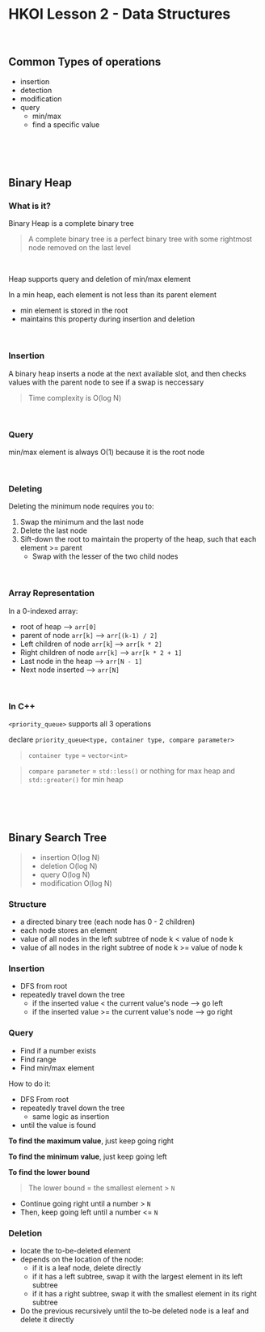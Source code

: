 # **HKOI Lesson 2 - Data Structures**

<br>

## **Common Types of operations**

- insertion
- detection
- modification
- query
    - min/max
    - find a specific value
<br>
<br>
<br>

## **Binary Heap**

### **What is it?**

Binary Heap is a complete binary tree

> A complete binary tree is a perfect binary tree with some rightmost node removed on the last level

<br>

Heap supports query and deletion of min/max element

In a min heap, each element is not less than its parent element
- min element is stored in the root
- maintains this property during insertion and deletion

<br>

### **Insertion** 

A binary heap inserts a node at the next available slot, and then checks values with the parent node to see if a swap is neccessary

> Time complexity is O(log N)

<br>

### **Query** 

min/max element is always O(1) because it is the root node

<br>

### **Deleting** 

Deleting the minimum node requires you to:

1. Swap the minimum and the last node
2. Delete the last node
3. Sift-down the root to maintain the property of the heap, such that each element >= parent
    - Swap with the lesser of the two child nodes

<br>

### **Array Representation**

In a 0-indexed array:

- root of heap --> `arr[0]`
- parent of node `arr[k]` --> `arr[(k-1) / 2]`
- Left children of node `arr[k`] --> `arr[k * 2]`
- Right children of node `arr[k]` --> `arr[k * 2 + 1]`
- Last node in the heap --> `arr[N - 1]`
- Next node inserted --> `arr[N]`

<br>

### **In C++**

`<priority_queue>` supports all 3 operations

declare `priority_queue<type, container type, compare parameter> `

> `container type` = `vector<int>`

> `compare parameter` = `std::less()` or nothing for max heap and `std::greater()` for min heap

<br>
<br>
<br>

## **Binary Search Tree**
> - insertion O(log N)
> - deletion O(log N)
> - query O(log N)
> - modification O(log N)

### **Structure**

- a directed binary tree (each node has 0 - 2 children)
- each node stores an element
- value of all nodes in the left subtree of node k < value of node k
- value of all nodes in the right subtree of node k >= value of node k

### **Insertion**

- DFS from root
- repeatedly travel down the tree 
    - if the inserted value < the current value's node --> go left
    - if the inserted value >= the current value's node --> go right

### **Query**
- Find if a number exists
- Find range
- Find min/max element

How to do it:
- DFS From root
- repeatedly travel down the tree
    - same logic as insertion
- until the value is found

**To find the maximum value**, just keep going right

**To find the minimum value**, just keep going left

**To find the lower bound**
> The lower bound = the smallest element  >  `N`

- Continue going right until a number > `N`
- Then, keep going left until a number <= `N`

### **Deletion**

- locate the to-be-deleted element
- depends on the location of the node:
    - if it is a leaf node, delete directly
    - if it has a left subtree, swap it with the largest element in its left subtree
    - if it has a right subtree, swap it with the smallest element in its right subtree
- Do the previous recursively until the to-be deleted node is a leaf and delete it directly